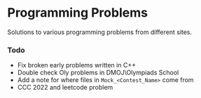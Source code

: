 # Programming Problems
Solutions to various programming problems from different sites.

### Todo
- Fix broken early problems written in C++
- Double check Oly problems in DMOJ\Olympiads School
- Add a note for where files in `Mock_<Contest_Name>` come from
- CCC 2022 and leetcode problem
